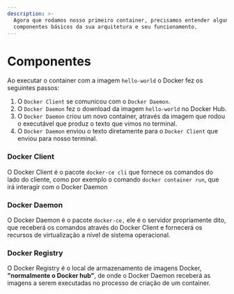 ```yaml
---
description: >-
  Agora que rodamos nosso primeiro container, precisamos entender alguns
  componentes básicos da sua arquitetura e seu funcionamento.
---
```


# Componentes

Ao executar o container com a imagem `hello-world` o Docker fez os seguintes passos:

1. O `Docker Client` se comunicou com o `Docker Daemon`.
2. O `Docker Daemon` fez o download da imagem `hello-world` no Docker Hub.
3. O `Docker Daemon` criou um novo container, através da imagem que rodou o executável que produz o texto que vimos no terminal.
4. O `Docker Daemon` enviou o texto diretamente para o `Docker Client` que enviou para nosso terminal.

### Docker Client

O Docker Client é o pacote `docker-ce cli`  que fornece os comandos do lado do cliente, como por exemplo o comando `docker container run`, que irá interagir com o Docker Daemon

### Docker Daemon

O Docker Daemon é o pacote `docker-ce,` ele é o servidor propriamente dito, que receberá os comandos através do Docker Client e fornecerá os recursos de virtualização a nível de sistema operacional.

### Docker Registry

O Docker Registry é o local de armazenamento de imagens Docker, **"normalmente o Docker hub"**, de onde o Docker Daemon receberá as imagens a serem executadas no processo de criação de um container.
